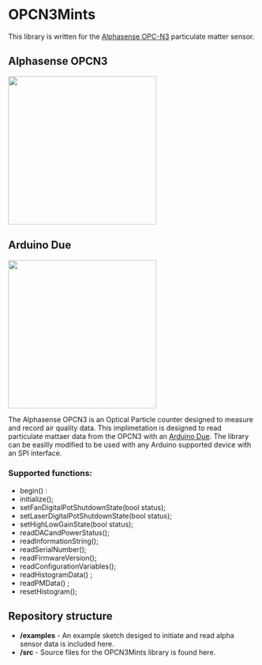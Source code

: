# OPCN3Mints

This library is written for the [Alphasense OPC-N3](http://www.alphasense.com/WEB1213/wp-content/uploads/2018/02/OPC-N3.pdf) particulate matter sensor. 

## Alphasense OPCN3
<img src="https://github.com/mi3nts/OPCN3Mints/blob/master/res/OPCN3.JPG?raw=true" height="300"/>
</br>


## Arduino Due
<img src="https://store-cdn.arduino.cc/usa/catalog/product/cache/1/image/520x330/604a3538c15e081937dbfbd20aa60aad/A/0/A000062_featured_2.jpg" height="300"/>
</br>

The Alphasense OPCN3 is an Optical Particle counter designed to measure and record air quality data. This implimetation is designed to read particulate mattaer data from the OPCN3 with an [Arduino Due](https://store.arduino.cc/usa/arduino-due). The library can be easilly modified to be used with any Arduino supported device with an SPI interface.

### Supported functions:
- begin() : 
- initialize();
- setFanDigitalPotShutdownState(bool status);
- setLaserDigitalPotShutdownState(bool status);
- setHighLowGainState(bool status);
- readDACandPowerStatus();
- readInformationString();
- readSerialNumber();
- readFirmwareVersion();
- readConfigurationVariables();
- readHistogramData() ;
- readPMData() ;
- resetHistogram();

## Repository structure
- **/examples** - An example sketch desiged to initiate and read alpha sensor data is included here.  
- **/src**      - Source files for the OPCN3Mints library is found here.
